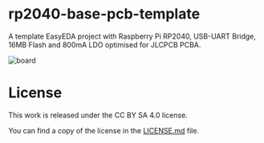 # rp2040-base-pcb-template
A template EasyEDA project with Raspberry Pi RP2040, USB-UART Bridge, 16MB Flash and 800mA LDO optimised for JLCPCB PCBA.

![board](https://user-images.githubusercontent.com/6614616/152640093-445de8fa-8e6c-46f5-8aea-53b38cc3a10d.png)

# License
This work is released under the CC BY SA 4.0 license.

You can find a copy of the license in the [LICENSE.md](LICENSE.md) file.

